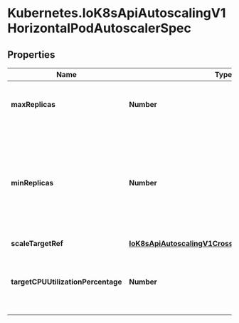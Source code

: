 # Kubernetes.IoK8sApiAutoscalingV1HorizontalPodAutoscalerSpec

## Properties

Name | Type | Description | Notes
------------ | ------------- | ------------- | -------------
**maxReplicas** | **Number** | maxReplicas is the upper limit for the number of pods that can be set by the autoscaler; cannot be smaller than MinReplicas. | 
**minReplicas** | **Number** | minReplicas is the lower limit for the number of replicas to which the autoscaler can scale down.  It defaults to 1 pod.  minReplicas is allowed to be 0 if the alpha feature gate HPAScaleToZero is enabled and at least one Object or External metric is configured.  Scaling is active as long as at least one metric value is available. | [optional] 
**scaleTargetRef** | [**IoK8sApiAutoscalingV1CrossVersionObjectReference**](IoK8sApiAutoscalingV1CrossVersionObjectReference.md) |  | 
**targetCPUUtilizationPercentage** | **Number** | targetCPUUtilizationPercentage is the target average CPU utilization (represented as a percentage of requested CPU) over all the pods; if not specified the default autoscaling policy will be used. | [optional] 


